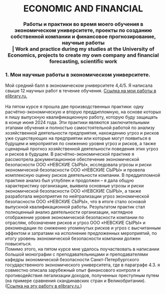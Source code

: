 <h1 align="center"> ECONOMIC AND FINANCIAL</h1>

<h3 align="center"> Работы и практики во время моего обучения в экономическом университете, проекты по созданию собственной компании и финансовое прогнозирование, научные работы <br>| Work and practice during my studies at the University of Economics, projects to create my own company and financial forecasting, scientific work </h3> 


<h3 align="left">  1. Мои научные работы в экономическом университете.  </h3> 
Мой средний балл в экономическом университете 4,4/5. Я написала свыше 12 научных работ в течение обучения. <a href="https://www.elibrary.ru/author_items.asp?orgsid=6749">Ссылка на мои работы в elibrary.ru.</a> <br>
<br>
На пятом курсе я прошла две производственных практики: одну расчётно-экономическую и вторую преддипломную, на основе которых я пишу выпускную квалификационную работу, которую буду защищать в конце июня 2024 года. Эти практики являются заключительными этапами обучения и полностью самостоятельной работой по анализу хозяйственной деятельности предприятия, нахождению угроз и рисков уже существующих на предприятии или которые могут появиться в будущем и мероприятия по снижению уровня угроз и рисков, а также сценарный прогноз хозяйственной деятельности поведения этих угроз и рисков в будущем. В расчётно-экономической практике я рассмотрела документационное обеспечение экономической безопасности ООО «НЕВСКИЕ СЫРЫ», исследовала угрозы и риски экономической безопасности ООО «НЕВСКИЕ СЫРЫ» и провела комплексную оценку рисков деятельности компании. В преддипломной практике анализ был углублен и продолжен – я дала общую характеристику организации, выявила основные угрозы и риски экономической безопасности ООО «НЕВСКИЕ СЫРЫ», а также разработала мероприятия по нейтрализации угроз экономической безопасности ООО «НЕВСКИЕ СЫРЫ», что в итоге стало основой выпускной квалификационной работы. Результатом практик стал полноценный анализ деятельности организации, наглядное отображение уровня экономической безопасности компании по отраслям, обозначение рисков и угроз ООО «НЕВСКИЕ СЫРЫ» и рекомендации по снижению упомянутых рисков и угроз с высчитанным эффектом и затратами на исполнение предложенных мероприятий, по итогу уровень экономической безопасности компании должен повыситься.<br>
Помимо этого, на пятом курсе мне удалось поучаствовать в написании большой монографии с преподавательницами и преподавателями кафедры экономической безопасности Санкт-Петербургского государственного экономического университета, где в параграфе 4.3. я совместно описала зарубежный опыт финансового контроля и противодействия легализации доходов, полученных преступным путем (на примере сравнения скандинавских стран и Великобритании). (<a href="https://www.elibrary.ru/item.asp?id=60027601">Ссылка на эту работу в elibrary.ru.</a>)<br>
<br>

